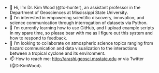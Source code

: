 - 👋 Hi, I’m Dr. Kim Wood (@tc-hunter), an assistant professor in the Department of Geosciences at Mississippi State University.
- 👀 I’m interested in empowering scientific discovery, innovation, and science communication through interrogation of datasets via Python.
- 🌱 I’m currently learning how to use GitHub, and I upload example scripts in my spare time, so please bear with me as I figure out this system and how to respond to feedback.
- 💞️ I’m looking to collaborate on atmospheric science topics ranging from hazard communication and data visualization to the interactions between a tropical cyclone and its environment.
- 📫 How to reach me: http://arashi.geosci.msstate.edu or via Twitter (@DrKimWood).

<!---
tc-hunter/tc-hunter is a ✨ special ✨ repository because its `README.md` (this file) appears on your GitHub profile.
You can click the Preview link to take a look at your changes.
--->

